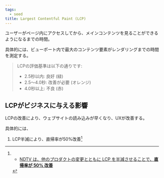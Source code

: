 ```yaml
---
tags:
  - seed
title: Largest Contentful Paint (LCP)
---
```

ユーザーがページ内にアクセスしてから、メインコンテンツを見ることができるようになるまでの時間。

具体的には、ビューポート内で最大のコンテンツ要素がレンダリングまでの時間を測定する。

> LCPの評価基準は以下の通りです[](https://developer.chrome.com/docs/lighthouse/performance/lighthouse-largest-contentful-paint)[](https://www.seohacks.net/blog/14601/):
>
>- 2.5秒以内: 良好 (緑)
>- 2.5〜4.0秒: 改善が必要 (オレンジ)
>- 4.0秒以上: 不良 (赤)

## LCPがビジネスに与える影響

LCPの改善により、ウェブサイトの読み込みが早くなり、UXが改善する。

具体的には、

1. LCP半減により、直帰率が50%改善[^1]


[^1]: - [NDTV は、他のプロダクトの変更とともに LCP を半減させることで、**直帰率が 50% 改善**](https://web.dev/ndtv)
